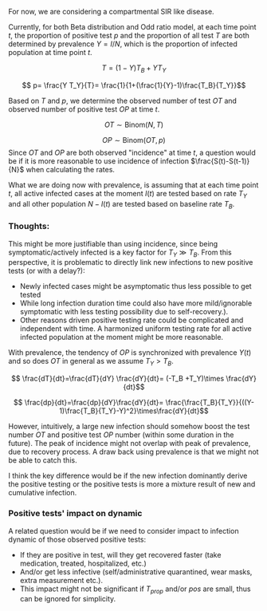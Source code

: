 For now, we are considering a compartmental SIR like disease.

Currently, for both Beta distribution and Odd ratio model, at each time point $t$, the proportion of positive test $p$ and the proportion of all test $T$ are both determined by prevalence $Y=I/N$, which is the proportion of infected population at time point $t$.

$$ T= (1-Y) T_B + Y T_Y $$

$$ p= \frac{Y T_Y}{T}= \frac{1}{1+(\frac{1}{Y}-1)\frac{T_B}{T_Y}}$$

Based on $T$ and $p$, we determine the observed number of test $OT$ and observed number of positive test $OP$ at time $t$.

$$OT \sim \text{Binom}(N,T)$$

$$OP \sim \text{Binom}(OT,p)$$
Since $OT$ and $OP$ are both observed "incidence" at time $t$, a question would be if it is more reasonable to use incidence of infection $\frac{S(t)-S(t-1)}{N}$ when calculating the rates. 

What we are doing now with prevalence, is assuming that at each time point $t$, all active infected cases at the moment $I(t)$ are tested based on rate $T_Y$ and all other population $N-I(t)$ are tested based on baseline rate $T_B$. 

### Thoughts:
This might be more justifiable than using incidence, since being symptomatic/actively infected is a key factor for $T_Y \gg T_B$. From this perspective, it is problematic to directly link new infections to new positive tests (or with a delay?):
- Newly infected cases might be asymptomatic thus less possible to get tested
- While long infection duration time could also have more mild/ignorable symptomatic with less testing possibility due to self-recovery.). 
- Other reasons driven positive testing rate could be complicated and independent with time.
A harmonized uniform testing rate for all active infected population at the moment might be more reasonable.

With prevalence, the tendency of $OP$ is synchronized with prevalence $Y(t)$ and so does $OT$ in general as we assume $T_Y > T_B$.

$$ \frac{dT}{dt}=\frac{dT}{dY} \frac{dY}{dt}= (-T_B +T_Y)\times \frac{dY}{dt}$$

$$ \frac{dp}{dt}=\frac{dp}{dY}\frac{dY}{dt}= \frac{\frac{T_B}{T_Y}}{((Y-1)\frac{T_B}{T_Y}-Y)^2}\times\frac{dY}{dt}$$

However, intuitively, a large new infection should somehow boost the test number $OT$ and positive test $OP$ number (within some duration in the future). The peak of incidence might not overlap with peak of prevalence, due to recovery process. A draw back using prevalence is that we might not be able to catch this.

I think the key difference would be if the new infection dominantly derive the positive testing or the positive tests is more a mixture result of new and cumulative infection.
### Positive tests' impact on dynamic 
A related question would be if we need to consider impact to infection dynamic of those observed positive tests: 
- If they are positive in test, will they get recovered faster (take medication, treated, hospitalized, etc.) 
- And/or get less infective (self/administrative quarantined, wear masks, extra measurement etc.). 
- This impact might not be significant if $T_{prop}$ and/or $pos$ are small, thus can be ignored for simplicity.